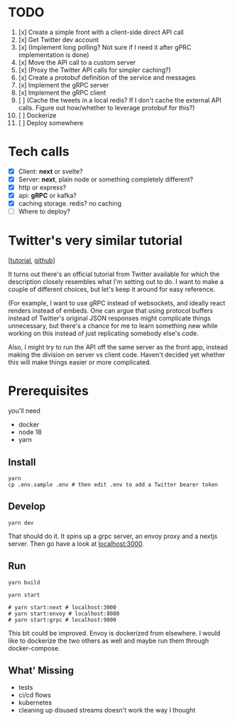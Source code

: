 # TODO

1. [x] Create a simple front with a client-side direct API call
1. [x] Get Twitter dev account
1. [x] (Implement long polling? Not sure if I need it after gPRC implementation is done)
1. [x] Move the API call to a custom server
1. [x] (Proxy the Twitter API calls for simpler caching?)
1. [x] Create a protobuf definition of the service and messages
1. [x] Implement the gRPC server
1. [x] Implement the gRPC client
1. [ ] (Cache the tweets in a local redis? If I don't cache the external API calls. Figure out how/whether to leverage protobuf for this?)
1. [ ] Dockerize
1. [ ] Deploy somewhere

# Tech calls

- [x] Client: **next** or svelte?
- [x] Server: **next**, plain node or something completely different?
- [x] http or express?
- [x] api: **gRPC** or kafka?
- [x] caching storage. redis? no caching
- [ ] Where to deploy?

# Twitter's very similar tutorial

[[tutorial](https://developer.twitter.com/en/docs/tutorials/building-an-app-to-stream-tweets), [github](https://github.com/twitterdev/real-time-tweet-streamer)]

It turns out there's an official tutorial from Twitter available for which the description closely resembles what I'm setting out to do. I want to make a couple of different choices, but let's keep it around for easy reference.

(For example, I want to use gRPC instead of websockets, and ideally react renders instead of embeds. One can argue that using protocol buffers instead of Twitter's original JSON responses might complicate things unnecessary, but there's a chance for me to learn something new while working on this instead of just replicating somebody else's code.

Also, I might try to run the API off the same server as the front app, instead making the division on server vs client code. Haven't decided yet whether this will make things easier or more complicated.

# Prerequisites

you'll need

- docker
- node 18
- yarn

## Install

```
yarn
cp .env.sample .env # then edit .env to add a Twitter bearer token
```

## Develop

```
yarn dev
```

That should do it. It spins up a grpc server, an envoy proxy and a nextjs server. Then go have a look at <a href="localhost:3000">localhost:3000</a>.

## Run

```
yarn build

yarn start

# yarn start:next # localhost:3000
# yarn start:envoy # localhost:8080
# yarn start:grpc # localhost:9090
```

This bit could be improved. Envoy is dockerized from elsewhere. I would like to dockerize the two others as well and maybe run them through docker-compose.

## What' Missing

- tests
- ci/cd flows
- kubernetes
- cleaning up disused streams doesn't work the way I thought
